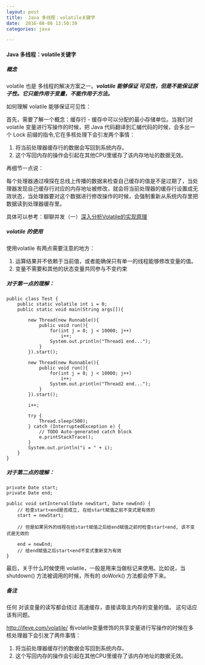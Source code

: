 ```yaml
---
layout: post
title:  Java 多线程：volatile关键字
date:  2016-08-08 13:50:39
categories: java

---
```


#### Java 多线程：volatile关键字

##### 概念
volatile 也是 多线程的解决方案之一。***volatile 能够保证 可见性，但是不能保证原子性。它只能作用于变量，不能作用于方法。***

如何理解 volatile 能够保证可见性：

首先，需要了解一个概念：缓存行 - 缓存中可以分配的最小存储单位。当我们对 volatile 变量进行写操作的时候，把 Java 代码翻译到汇编代码的时候，会多出一个 Lock 前缀的指令,它在多核处理下会引发两个事情：

1. 将当前处理器缓存行的数据会写回到系统内存。
2. 这个写回内存的操作会引起在其他CPU里缓存了该内存地址的数据无效。

再细节一点说：

每个处理器通过嗅探在总线上传播的数据来检查自己缓存的值是不是过期了，当处理器发现自己缓存行对应的内存地址被修改，就会将当前处理器的缓存行设置成无效状态，当处理器要对这个数据进行修改操作的时候，会强制重新从系统内存里把数据读到处理器缓存里。

具体可以参考：聊聊并发（一）[深入分析Volatile的实现原理](http://ifeve.com/volatile/)

##### volatile 的使用

使用volatile 有两点需要注意的地方：
1. 运算结果并不依赖于当前值，或者能确保只有单一的线程能够修改变量的值。
2. 变量不需要和其他的状态变量共同参与不变约束

##### 对于第一点的理解：

```
public class Test {
    public static volatile int i = 0;
    public static void main(String args[]){

        new Thread(new Runnable(){
            public void run(){
                for(int j = 0; j < 10000; j++)
                    i++;
                System.out.println("Thread1 end...");
            }
        }).start();

        new Thread(new Runnable(){
            public void run(){
                for(int j = 0; j < 10000; j++)
                    i++;
                System.out.println("Thread2 end...");
            }
        }).start(); 

        i++;

        try {
            Thread.sleep(500);
        } catch (InterruptedException e) {
            // TODO Auto-generated catch block
            e.printStackTrace();
        }
        System.out.println("i = " + i);
    }
}
```
##### 对于第二点的理解：

```
private Date start;      
private Date end;      

public void setInterval(Date newStart, Date newEnd) {      
    // 检查start<end是否成立, 在给start赋值之前不变式是有效的      
    start = newStart;      

    // 但是如果另外的线程在给start赋值之后给end赋值之前时检查start<end, 该不变式是无效的      

    end = newEnd;      
    // 给end赋值之后start<end不变式重新变为有效      
}  
```
最后，关于什么时候使用 volatile，一般是用来当做标记来使用。比如说，当shutdown() 方法被调用的时候，所有的 doWork() 方法都会停下来。


##### 备注
任何 对该变量的读写都会绕过 高速缓存，直接读取主内存的变量的值。
这句话应该有问题。

http://ifeve.com/volatile/
有volatile变量修饰的共享变量进行写操作的时候在多核处理器下会引发了两件事情：

1. 将当前处理器缓存行的数据会写回到系统内存。
2. 这个写回内存的操作会引起在其他CPU里缓存了该内存地址的数据无效。
